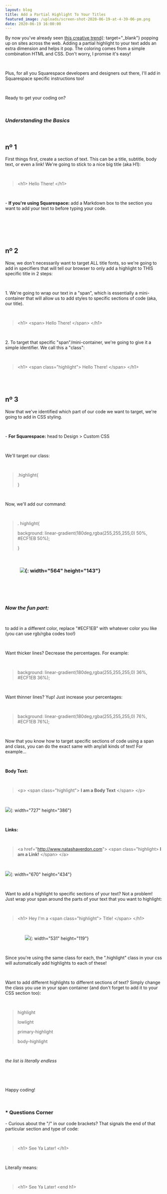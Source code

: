 ```yaml
---
layout: blog
title: Add a Partial Highlight To Your Titles
featured_image: /uploads/screen-shot-2020-06-19-at-4-39-06-pm.png
date: 2020-06-19 16:00:00
---
```


By now you've already seen [this creative trend](https://codepen.io/natashajoann/pen/vYLgbxe?editors=1100){: target="_blank"} popping up on sites across the web. Adding a partial highlight to your text adds an extra dimension and helps it pop. The coloring comes from a simple combination HTML and CSS. Don't worry, I promise it's easy\!&nbsp;

&nbsp;

Plus, for all you Squarespace developers and designers out there, I'll add in Squarespace specific instructions too\!

&nbsp;

Ready to get your coding on?

&nbsp;

### *Understanding the Basics*

&nbsp;

## n&ordm; 1

First things first, create a section of text. This can be a title, subtitle, body text, or even a link\! We're going to stick to a nice big title (aka H1):&nbsp;

&nbsp;

> &lt;h1&gt; Hello There\! &lt;/h1&gt;

&nbsp;

\- **If you're using Squarespace:** add a Markdown box to the section you want to add your text to before typing your code.&nbsp;

&nbsp;

## &nbsp;

## n&ordm; 2

Now, we don't necessarily want to target ALL title fonts, so we're going to add in specifiers that will tell our browser to only add a highlight to THIS specific title in 2 steps:

&nbsp;

1\. We're going to wrap our text in a "span", which is essentially a mini-container that will allow us to add styles to specific sections of code (aka, our title).&nbsp;

&nbsp;

> &lt;h1&gt; &lt;span&gt; Hello There\! &lt;/span&gt; &lt;/h1&gt;

&nbsp;

2\. To target that specific "span"/mini-container, we're going to give it a simple identifier. We call this a "class":&nbsp;

&nbsp;

> &lt;h1&gt; &lt;span class="highlight"&gt; Hello There\! &lt;/span&gt; &lt;/h1&gt;

## &nbsp;

## n&ordm; 3

Now that we've identified which part of our code we want to target, we're going to add in CSS styling.&nbsp;

&nbsp;

\- **For Squarespace:** head to Design &gt; Custom CSS

&nbsp;

We'll target our class:&nbsp;

&nbsp;

> .highlight\{
>
>
> \}

&nbsp;

Now, we'll add our command:&nbsp;

&nbsp;

> . highlight\{
>
>
> background: linear-gradient(180deg,rgba(255,255,255,0) 50%, \#ECF1EB 50%);
>
>
> \}

&nbsp;

### &nbsp; &nbsp; &nbsp; &nbsp; &nbsp; &nbsp;&nbsp;![](/uploads/screen-shot-2020-06-19-at-5-24-57-pm.png){: width="564" height="143"}

&nbsp;

### &nbsp;

### ***Now the fun part:&nbsp;***

&nbsp;

to add in a different color, replace "\#ECF1EB" with whatever color you like (you can use rgb/rgba codes too\!)

&nbsp;

Want thicker lines? Decrease the percentages. For example:&nbsp;

&nbsp;

> background: linear-gradient(180deg,rgba(255,255,255,0) 36%, \#ECF1EB 36%);

&nbsp;

Want thinner lines? Yup\! Just increase your percentages:&nbsp;

&nbsp;

> background: linear-gradient(180deg,rgba(255,255,255,0) 76%, \#ECF1EB 76%);

&nbsp;

Now that you know how to target specific sections of code using a span and class, you can do the exact same with any/all kinds of text\! For example…

&nbsp;

**Body Text:&nbsp;**

&nbsp;

> &lt;p&gt; &lt;span class="highlight"&gt; **I am a Body Text** &lt;/span&gt; &lt;/p&gt;

&nbsp;

![](/uploads/screen-shot-2020-06-19-at-5-26-38-pm.png){: width="727" height="386"}

&nbsp;

**Links:&nbsp;**

&nbsp;

> &lt;a href="http://www.natashaverdon.com"&gt; &lt;span class="highlight&gt; **I am a Link\!** &lt;/span&gt; &lt;/a&gt;

&nbsp;

![](/uploads/screen-shot-2020-06-19-at-5-35-36-pm.png){: width="670" height="434"}

&nbsp;

Want to add a highlight to specific sections of your text? Not a problem\! Just wrap your span around the parts of your text that you want to highlight:

&nbsp;

> &lt;h1&gt; Hey I'm a &lt;span class="highlight"&gt; Title\! &lt;/span&gt; &lt;/h1&gt;

&nbsp;

&nbsp; &nbsp; &nbsp; &nbsp; &nbsp; &nbsp; &nbsp; &nbsp;&nbsp;![](/uploads/screen-shot-2020-06-19-at-5-33-11-pm.png){: width="531" height="119"}

&nbsp;

Since you're using the same class for each, the ".highlight" class in your css will automatically add highlights to each of these\!&nbsp;

&nbsp;

Want to add different highlights to different sections of text? Simply change the class you use in your span container (and don't forget to add it to your CSS section too):&nbsp;

&nbsp;

> highlight
>
>
> lowlight
>
>
> primary-highlight
>
>
> body-highlight

&nbsp;

*the list is literally endless*

&nbsp;

&nbsp;

Happy coding\!

&nbsp;

### \* Questions Corner

\- Curious about the "/" in our code brackets? That signals the end of that particular section and type of code:&nbsp;

&nbsp;

> &lt;h1&gt; See Ya Later\! &lt;/h1&gt;

&nbsp;

Literally means:

&nbsp;

> &lt;h1&gt; See Ya Later\! &lt;end h1&gt;&nbsp;